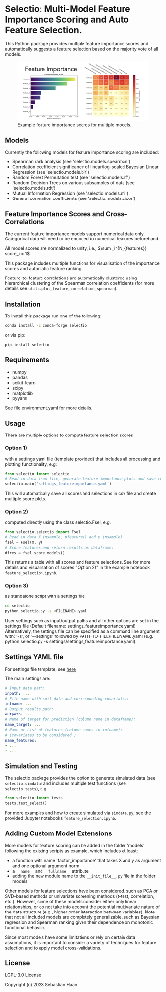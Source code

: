 # Selectio: Multi-Model Feature Importance Scoring and Auto Feature Selection.

This Python package provides multiple feature importance scores and automatically suggests a feature selection based on the majority vote of all models.

<figure>
    <img src="figures/feature_importance.png" alt="Feature Importance">
    <figcaption>Example feature importance scores for multiple models.<figcaption>
</figure> 

## Models

Currently the following models for feature importance scoring are included:
- Spearman rank analysis (see 'selectio.models.spearman')
- Correlation coefficient significance of linear/log-scaled Bayesian Linear Regression (see 'selectio.models.blr')
- Random Forest Permutation test (see 'selectio.models.rf')
- Random Decision Trees on various subsamples of data (see 'selectio.models.rdt')
- Mutual Information Regression (see 'selectio.models.mi')
- General correlation coefficients (see 'selectio.models.xicor')

## Feature Importance Scores and Cross-Correlations

The current feature importance models support numerical data only. Categorical data will need to be encoded to numerical features beforehand.

All model scores are normalized to unity, i.e., $\sum _i^{N_{features}} score_i = 1$

This package includes multiple functions for visualisation of the importance scores and automatic feature ranking. 
	
Feature-to-feature correlations are automatically clustered using hierarchical clustering of the Spearman correlation coefficients (for more details see `utils.plot_feature_correlation_spearman`).


## Installation

To install this package run one of the following:

```bash
conda install -c conda-forge selectio
```

or via pip:

```bash
pip install selectio
```

## Requirements

- numpy
- pandas
- scikit-learn
- scipy
- matplotlib
- pyyaml

See file environment.yaml for more details.

## Usage

There are multiple options to compute feature selection scores 

### Option 1) 
with a settings yaml file (template provided) that includes all processing and plotting functionality, e.g:
```python
from selectio import selectio
# Read in data from file, generate feature importance plots and save results as csv:
selectio.main('settings_featureimportance.yaml')
```
This will automatically save all scores and selections in csv file and create multiple score plots.

### Option 2) 
computed directly using the class selectio.Fsel, e.g.

```python
from selectio.selectio import Fsel
# Read in data X (nsample, nfeatures) and y (nsample)
fsel = Fsel(X, y)
# Score features and return results as dataframe:
dfres = fsel.score_models()
```
This returns a table with all scores and feature selections. See for more details and visualisation of scores "Option 2)" in the example notebook `feature_selection.ipynb`.


### Option 3) 
as standalone script with a settings file:
```bash
cd selectio
python selectio.py -s <FILENAME>.yaml
```

User settings such as input/output paths and all other options are set in the settings file 
(Default filename: settings_featureimportance.yaml) 
Alternatively, the settings file can be specified as a command line argument with: 
'-s', or '--settings' followed by PATH-TO-FILE/FILENAME.yaml 
(e.g. python selectio.py -s settings/settings_featureimportance.yaml).

## Settings YAML file

For settings file template, see [here](https://github.com/sebhaan/selectio/blob/main/selectio/settings/settings_featureimportance.yaml)

The main settings are:
```yaml
# Input data path:
inpath: ...
# File name with soil data and corresponding covariates:
infname: ...
# Output results path:
outpath: ...
# Name of target for prediction (column name in dataframe):
name_target: ...
# Name or List of features (column names in infname):
# (covariates to be considered )
name_features: 
- ...
- ...
```


## Simulation and Testing

The selectio package provides the option to generate simulated data (see `selectio.simdata`) 
and includes multiple test functions (see `selectio.tests`), e.g.

```python
from selectio import tests
tests.test_select()
```

For more examples and how to create simulated via `simdata.py`, see the provided Jupyter notebooks `feature_selection.ipynb`.


## Adding Custom Model Extensions

More models for feature scoring can be added in the folder 'models' following the existing scripts as example, 
which includes at least:
- a function with name 'factor_importance' that takes X and y as argument and one optional argument norm
- a `__name__` and `__fullname__` attribute
- adding the new module name to the `__init_file__.py` file in the folder models

Other models for feature selections have been considered, such as PCA or SVD-based methods or
univariate screening methods (t-test, correlation, etc.). However, some of these models consider either 
only linear relationships, or do not take into account the potential multivariate nature of the data structure 
(e.g., higher order interaction between variables). Note that not all included models are completely generalizable, 
such as Bayesian regression and Spearman ranking given their dependence on monotonic functional behavior.

Since most models have some limitations or rely on certain data assumptions, it is important to consider a variety 
of techniques for feature selection and to apply model cross-validations.

## License

LGPL-3.0 License

Copyright (c) 2023 Sebastian Haan
